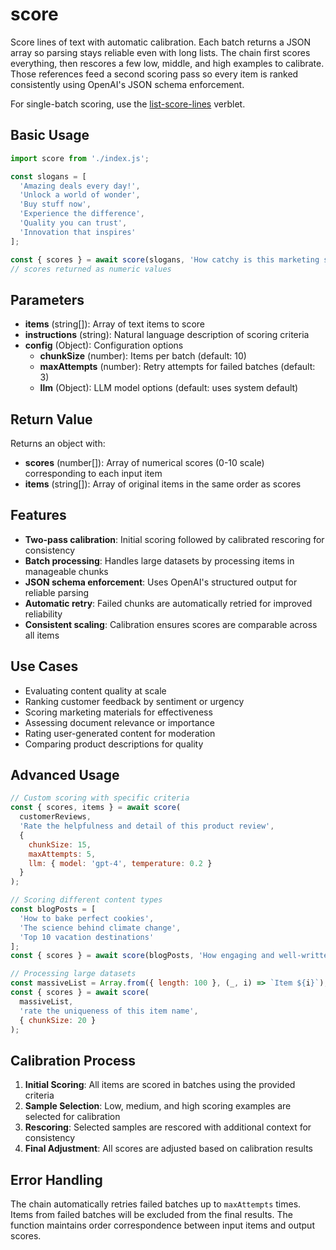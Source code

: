 # score

Score lines of text with automatic calibration. Each batch returns a JSON array so parsing stays reliable even with long lists. The chain first scores everything, then rescores a few low, middle, and high examples to calibrate. Those references feed a second scoring pass so every item is ranked consistently using OpenAI's JSON schema enforcement.

For single-batch scoring, use the [list-score-lines](../../verblets/list-score-lines) verblet.

## Basic Usage

```javascript
import score from './index.js';

const slogans = [
  'Amazing deals every day!',
  'Unlock a world of wonder', 
  'Buy stuff now',
  'Experience the difference',
  'Quality you can trust',
  'Innovation that inspires'
];

const { scores } = await score(slogans, 'How catchy is this marketing slogan?');
// scores returned as numeric values
```

## Parameters

- **items** (string[]): Array of text items to score
- **instructions** (string): Natural language description of scoring criteria
- **config** (Object): Configuration options
  - **chunkSize** (number): Items per batch (default: 10)
  - **maxAttempts** (number): Retry attempts for failed batches (default: 3)
  - **llm** (Object): LLM model options (default: uses system default)

## Return Value

Returns an object with:
- **scores** (number[]): Array of numerical scores (0-10 scale) corresponding to each input item
- **items** (string[]): Array of original items in the same order as scores

## Features

- **Two-pass calibration**: Initial scoring followed by calibrated rescoring for consistency
- **Batch processing**: Handles large datasets by processing items in manageable chunks
- **JSON schema enforcement**: Uses OpenAI's structured output for reliable parsing
- **Automatic retry**: Failed chunks are automatically retried for improved reliability
- **Consistent scaling**: Calibration ensures scores are comparable across all items

## Use Cases

- Evaluating content quality at scale
- Ranking customer feedback by sentiment or urgency
- Scoring marketing materials for effectiveness
- Assessing document relevance or importance
- Rating user-generated content for moderation
- Comparing product descriptions for quality

## Advanced Usage

```javascript
// Custom scoring with specific criteria
const { scores, items } = await score(
  customerReviews,
  'Rate the helpfulness and detail of this product review',
  {
    chunkSize: 15,
    maxAttempts: 5,
    llm: { model: 'gpt-4', temperature: 0.2 }
  }
);

// Scoring different content types
const blogPosts = [
  'How to bake perfect cookies',
  'The science behind climate change',
  'Top 10 vacation destinations'
];
const { scores } = await score(blogPosts, 'How engaging and well-written is this title?');

// Processing large datasets
const massiveList = Array.from({ length: 100 }, (_, i) => `Item ${i}`);
const { scores } = await score(
  massiveList, 
  'rate the uniqueness of this item name',
  { chunkSize: 20 }
);
```

## Calibration Process

1. **Initial Scoring**: All items are scored in batches using the provided criteria
2. **Sample Selection**: Low, medium, and high scoring examples are selected for calibration
3. **Rescoring**: Selected samples are rescored with additional context for consistency
4. **Final Adjustment**: All scores are adjusted based on calibration results

## Error Handling

The chain automatically retries failed batches up to `maxAttempts` times. Items from failed batches will be excluded from the final results. The function maintains order correspondence between input items and output scores.
